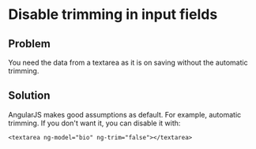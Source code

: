 # Disable trimming in input fields

## Problem

You need the data from a textarea as it is on saving without the automatic trimming.


## Solution

AngularJS makes good assumptions as default. For example, automatic trimming. If you don't want it, you can disable it with:

    <textarea ng-model="bio" ng-trim="false"></textarea>